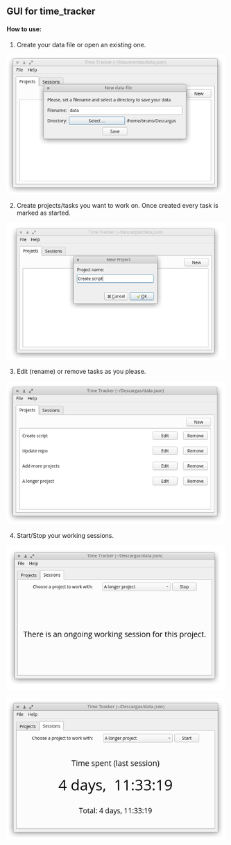 ## GUI for time_tracker

#### How to use:

1) Create your data file or open an existing one.

![](readme_assets/0.png)

2) Create projects/tasks you want to work on. Once created every task is marked as started.

![](readme_assets/1.png)

3) Edit (rename) or remove tasks as you please.

![](readme_assets/2.png)

4) Start/Stop your working sessions.

![](readme_assets/3.png)

![](readme_assets/4.png)